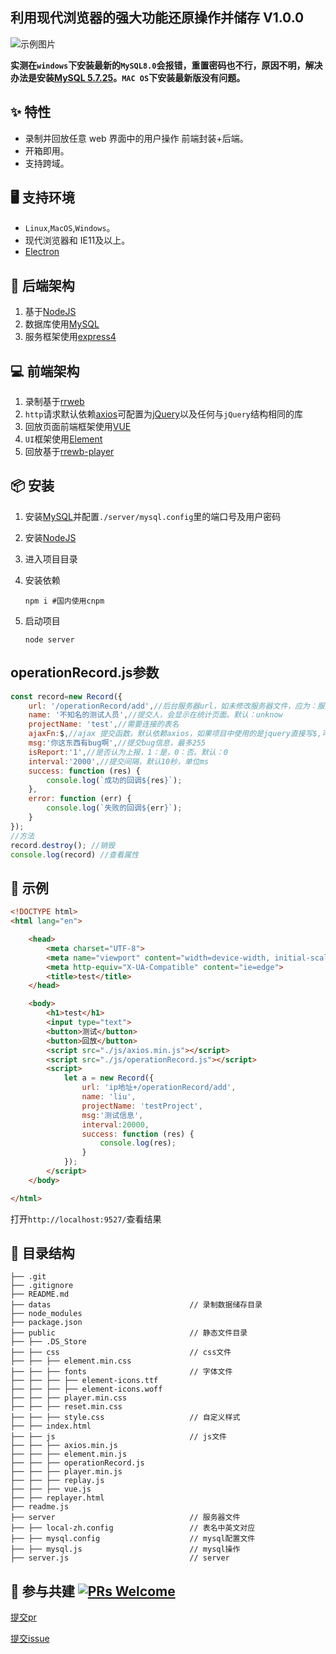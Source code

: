 ## 利用现代浏览器的强大功能还原操作并储存 V1.0.0

![示例图片](https://user-gold-cdn.xitu.io/2019/1/29/168988cc7af3ff3d?imageslim)

**实测在`windows`下安装最新的`MySQL8.0`会报错，重置密码也不行，原因不明，解决办法是安装[MySQL 5.7.25](https://dev.mysql.com/downloads/mysql/5.7.html#downloads)。`MAC OS`下安装最新版没有问题。**

## ✨ 特性

- 录制并回放任意 web 界面中的用户操作 前端封装+后端。
- 开箱即用。
- 支持跨域。

## 🖥 支持环境

- `Linux`,`MacOS`,`Windows`。
- 现代浏览器和 IE11及以上。
- [Electron](http://electron.atom.io/)

## 💽 后端架构

1. 基于[NodeJS](https://nodejs.org)
2. 数据库使用[MySQL](https://www.mysql.com/)
3. 服务框架使用[express4](http://www.expressjs.com.cn/)

## 💻 前端架构

1. 录制基于[rrweb](https://github.com/rrweb-io/rrweb)
2. `http`请求默认依赖[axios](https://www.kancloud.cn/yunye/axios/234845)可配置为[jQuery](http://jquery.com/)以及任何与`jQuery`结构相同的库
3. 回放页面前端框架使用[VUE](https://cn.vuejs.org/)
4. `UI`框架使用[Element](http://element-cn.eleme.io/#/zh-CN)
5. 回放基于[rrewb-player](https://github.com/rrweb-io/rrweb-player)

## 📦 安装

1. 安装[MySQL](https://www.mysql.com/)并配置`./server/mysql.config`里的端口号及用户密码

2. 安装[NodeJS](https://nodejs.org/)

3. 进入项目目录

4. 安装依赖

   ```shell
   npm i #国内使用cnpm
   ```

5. 启动项目

   ```shell
   node server
   ```

   

## operationRecord.js参数

```javascript
const record=new Record({
    url: '/operationRecord/add',//后台服务器url，如未修改服务器文件，应为：服务端ip+/operationRecord/add
    name: '不知名的测试人员',//提交人，会显示在统计页面。默认：unknow
    projectName: 'test',//需要连接的表名
    ajaxFn:$,//ajax 提交函数，默认依赖axios，如果项目中使用的是jquery直接写$,可以使用人和和jquery结构一致的ajax库
    msg:'你这东西有bug啊',//提交bug信息，最多255
    isReport:'1',//是否认为上报，1：是，0：否。默认：0
    interval:'2000',//提交间隔，默认10秒，单位ms
    success: function (res) {
        console.log(`成功的回调${res}`);
    },
    error: function (err) {
        console.log(`失败的回调${err}`);
    }
});
//方法
record.destroy(); //销毁
console.log(record) //查看属性
```



## 🔨 示例

```html
<!DOCTYPE html>
<html lang="en">

    <head>
        <meta charset="UTF-8">
        <meta name="viewport" content="width=device-width, initial-scale=1.0">
        <meta http-equiv="X-UA-Compatible" content="ie=edge">
        <title>test</title>
    </head>

    <body>
        <h1>test</h1>
        <input type="text">
        <button>测试</button>
        <button>回放</button>
        <script src="./js/axios.min.js"></script>
        <script src="./js/operationRecord.js"></script>
        <script>
            let a = new Record({
                url: 'ip地址+/operationRecord/add',
                name: 'liu',
                projectName: 'testProject',
                msg:'测试信息',
                interval:20000,
                success: function (res) {
                    console.log(res);
                }
            });
        </script>
    </body>

</html>
```

打开`http://localhost:9527/`查看结果

## 📖 目录结构

```
├── .git								
├── .gitignore
├── README.md
├── datas								// 录制数据储存目录
├── node_modules
├── package.json
├── public								// 静态文件目录
├── ├── .DS_Store
├── ├── css								// css文件
├── ├── ├── element.min.css
├── ├── ├── fonts						// 字体文件
├── ├── ├── ├── element-icons.ttf
├── ├── ├── ├── element-icons.woff
├── ├── ├── player.min.css
├── ├── ├── reset.min.css
├── ├── ├── style.css					// 自定义样式
├── ├── index.html
├── ├── js								// js文件
├── ├── ├── axios.min.js
├── ├── ├── element.min.js
├── ├── ├── operationRecord.js
├── ├── ├── player.min.js
├── ├── ├── replay.js
├── ├── ├── vue.js
├── ├── replayer.html
├── readme.js
├── server								// 服务器文件
├── ├── local-zh.config					// 表名中英文对应
├── ├── mysql.config					// mysql配置文件
├── ├── mysql.js						// mysql操作
├── server.js							// server
```

## 🤝 参与共建 [![PRs Welcome](https://img.shields.io/badge/PRs-welcome-brightgreen.svg?style=flat-square)](http://makeapullrequest.com)

[提交pr](https://github.com/asdjgfr/operationRecord/pulls)

[提交issue](https://github.com/asdjgfr/operationRecord/issues)






